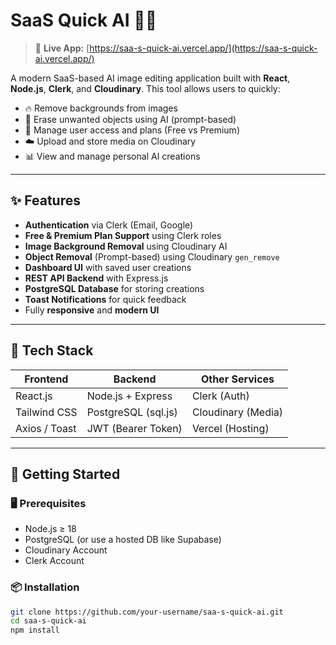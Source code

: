 # SaaS Quick AI 🧠✨

> 🚀 **Live App:** [https://saa-s-quick-ai.vercel.app/](https://saa-s-quick-ai.vercel.app/)

A modern SaaS-based AI image editing application built with **React**, **Node.js**, **Clerk**, and **Cloudinary**. This tool allows users to quickly:

- 🔥 Remove backgrounds from images
- 🧼 Erase unwanted objects using AI (prompt-based)
- 🔐 Manage user access and plans (Free vs Premium)
- ☁️ Upload and store media on Cloudinary
- 📊 View and manage personal AI creations

---

## ✨ Features

- **Authentication** via Clerk (Email, Google)
- **Free & Premium Plan Support** using Clerk roles
- **Image Background Removal** using Cloudinary AI
- **Object Removal** (Prompt-based) using Cloudinary `gen_remove`
- **Dashboard UI** with saved user creations
- **REST API Backend** with Express.js
- **PostgreSQL Database** for storing creations
- **Toast Notifications** for quick feedback
- Fully **responsive** and **modern UI**

---

## 🧱 Tech Stack

| Frontend       | Backend           | Other Services      |
|----------------|-------------------|----------------------|
| React.js       | Node.js + Express | Clerk (Auth)         |
| Tailwind CSS   | PostgreSQL (sql.js)| Cloudinary (Media)  |
| Axios / Toast  | JWT (Bearer Token)| Vercel (Hosting)    |

---

## 🚀 Getting Started

### 🖥️ Prerequisites

- Node.js ≥ 18
- PostgreSQL (or use a hosted DB like Supabase)
- Cloudinary Account
- Clerk Account

### 📦 Installation

```bash
git clone https://github.com/your-username/saa-s-quick-ai.git
cd saa-s-quick-ai
npm install
